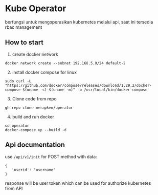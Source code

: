 # Kube Operator
   berfungsi untuk mengoperasikan kubernetes melalui api, saat ini tersedia rbac management

## How to start
1. create docker network
```
docker network create --subnet 192.168.5.0/24 default-2
```
2. install docker compose for linux
```
sudo curl -L "https://github.com/docker/compose/releases/download/1.29.2/docker-compose-$(uname -s)-$(uname -m)" -o /usr/local/bin/docker-compose
```
3. Clone code from repo 
```
gh repo clone nerapken/operator
```

4. build and run docker
```
cd operator
docker-compose up --build -d
```

## Api documentation
   use `/api/v1/init` for POST method with data:
   
   ```
   {
      'userid': 'username'
   }
   ```
   response will be user token which can be used for authorize kubernetes from API

